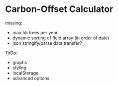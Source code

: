 # Carbon-Offset Calculator

missing:

- max 55 trees per year
- dynamic sorting of field array (in order of date)
- json stringify/parse data transfer?

ToDo:

- graphs
- styling
- localStorage
- advanced options

